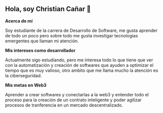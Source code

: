 ## Hola, soy Christian Cañar 👋

**Acerca de mí**

Soy estudiante de la carrera de Desarrollo de Software, me gusta aprender de todo un poco pero sobre todo me gusta investigar tecnologias emergentes que llaman mi atención.

**Mis intereses como desarrollador**

Actualmente sigo estudiando, pero me interesa todo lo que tiene que ver con la automatización y creación de softwares que ayuden a optimizar el tiempo que es muy valioso, otro ambito que me llama mucho la atención es la ciberseguridad.

**Mis metas en Web3**

Aprender a crear softwares y conectarlas a la web3 y entender todo el proceso para la creación de un contrato inteligente y poder agilizar procesos de tranferencia en un mercado
descentralizado.
